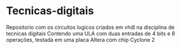 # Tecnicas-digitais
Repositorio com os circuitos logicos criados em vhdl na disciplina de tecnicas digitais
Contendo uma ULA com duas entradas de 4 bits e 8 operações, testada em uma placa Altera com chip Cyclone 2
